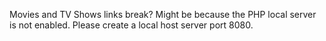 Movies and TV Shows links break? Might be because the PHP local server is not enabled. Please create a local host server port 8080.
